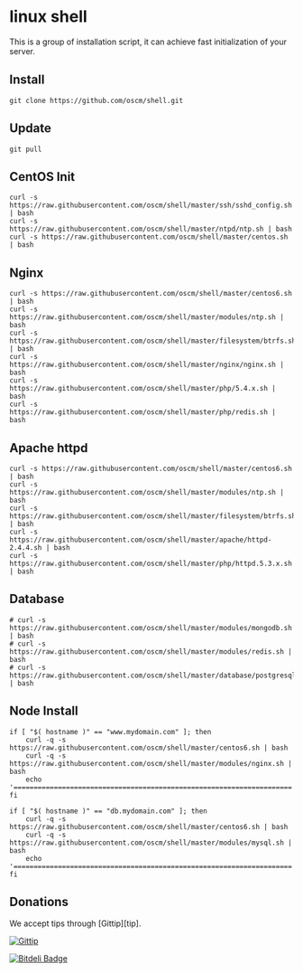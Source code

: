 linux shell
=====
This is a group of installation script, it can achieve fast initialization of your server.

Install
-----
	git clone https://github.com/oscm/shell.git
	
Update
-----
	git pull

CentOS Init
-----
	curl -s https://raw.githubusercontent.com/oscm/shell/master/ssh/sshd_config.sh | bash
	curl -s https://raw.githubusercontent.com/oscm/shell/master/ntpd/ntp.sh | bash
	curl -s https://raw.githubusercontent.com/oscm/shell/master/centos.sh | bash

Nginx
-----

    curl -s https://raw.githubusercontent.com/oscm/shell/master/centos6.sh | bash
    curl -s https://raw.githubusercontent.com/oscm/shell/master/modules/ntp.sh | bash
    curl -s https://raw.githubusercontent.com/oscm/shell/master/filesystem/btrfs.sh | bash
    curl -s https://raw.githubusercontent.com/oscm/shell/master/nginx/nginx.sh | bash
    curl -s https://raw.githubusercontent.com/oscm/shell/master/php/5.4.x.sh | bash
    curl -s https://raw.githubusercontent.com/oscm/shell/master/php/redis.sh | bash

Apache httpd
------------

    curl -s https://raw.githubusercontent.com/oscm/shell/master/centos6.sh | bash
    curl -s https://raw.githubusercontent.com/oscm/shell/master/modules/ntp.sh | bash
    curl -s https://raw.githubusercontent.com/oscm/shell/master/filesystem/btrfs.sh | bash
    curl -s https://raw.githubusercontent.com/oscm/shell/master/apache/httpd-2.4.4.sh | bash
    curl -s https://raw.githubusercontent.com/oscm/shell/master/php/httpd.5.3.x.sh | bash 

Database
--------

    # curl -s https://raw.githubusercontent.com/oscm/shell/master/modules/mongodb.sh | bash 
    # curl -s https://raw.githubusercontent.com/oscm/shell/master/modules/redis.sh | bash
    # curl -s https://raw.githubusercontent.com/oscm/shell/master/database/postgresql.sh | bash
    
Node Install
------------

    if [ "$( hostname )" == "www.mydomain.com" ]; then
		curl -q -s https://raw.githubusercontent.com/oscm/shell/master/centos6.sh | bash
		curl -q -s https://raw.githubusercontent.com/oscm/shell/master/modules/nginx.sh | bash
        echo '====================================================================='
    fi

    if [ "$( hostname )" == "db.mydomain.com" ]; then
		curl -q -s https://raw.githubusercontent.com/oscm/shell/master/centos6.sh | bash
		curl -q -s https://raw.githubusercontent.com/oscm/shell/master/modules/mysql.sh | bash
        echo '====================================================================='
    fi

Donations
---------
We accept tips through [Gittip][tip].

[![Gittip](http://img.shields.io/gittip/Homebrew.svg)](https://www.gittip.com/netkiller/)


[![Bitdeli Badge](https://d2weczhvl823v0.cloudfront.net/oscm/shell/trend.png)](https://bitdeli.com/free "Bitdeli Badge")

